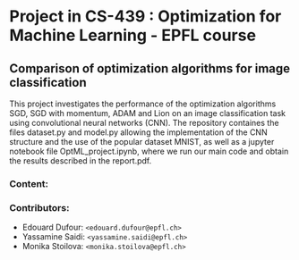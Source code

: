 # Project in CS-439 : Optimization for Machine Learning - EPFL course

## Comparison of optimization algorithms for image classification

This project investigates the performance of the optimization algorithms SGD, SGD with momentum, ADAM and Lion on an image classification task using convolutional neural networks (CNN). The repository containes the files dataset.py and model.py allowing the implementation of the CNN structure and the use of the popular dataset MNIST, as well as a jupyter notebook file OptML_project.ipynb, where we run our main code and obtain the results described in the report.pdf.

### Content: 

### Contributors: 

* Edouard Dufour: `<edouard.dufour@epfl.ch>`
* Yassamine Saidi: `<yassamine.saidi@epfl.ch>`
* Monika Stoilova: `<monika.stoilova@epfl.ch>`
